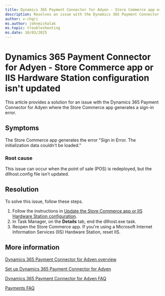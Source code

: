 ```yaml
---
title: Dynamics 365 Payment Connector for Adyen - Store Commerce app or IIS Hardware Station configuration isn't updated
description: Resolves an issue with the Dynamics 365 Payment Connector for Adyen where the Store Commerce app generates a sign-in error.
author: v-chgri
ms.author: johnmichalak
ms.topic: troubleshooting
ms.date: 10/03/2025
---
```

# Dynamics 365 Payment Connector for Adyen - Store Commerce app or IIS Hardware Station configuration isn't updated

This article provides a solution for an issue with the Dynamics 365 Payment Connector for Adyen where the Store Commerce app generates a sign-in error.

## Symptoms

The Store Commerce app generates the error "Sign in Error. The initialization data couldn't be loaded."

### Root cause

This issue can occur when the point of sale (POS) is redeployed, but the dllhost.config file isn't updated.

## Resolution

To solve this issue, follow these steps.

1. Follow the instructions in [Update the Store Commerce app or IIS Hardware Station configuration](/dynamics365/commerce/dev-itpro/adyen-connector-setup#update-the-store-commerce-app-or-iis-hardware-station-configuration).
1. In Task Manager, on the **Details** tab, end the dllhost.exe task.
1. Reopen the Store Commerce app. If you're using a Microsoft Internet Information Services (IIS) Hardware Station, reset IIS.

## More information

[Dynamics 365 Payment Connector for Adyen overview](/dynamics365/commerce/dev-itpro/adyen-connector)

[Set up Dynamics 365 Payment Connector for Adyen](/dynamics365/commerce/dev-itpro/adyen-connector-setup)

[Dynamics 365 Payment Connector for Adyen FAQ](/dynamics365/commerce/dev-itpro/adyen-connector-faq)

[Payments FAQ](/dynamics365/unified-operations/retail/dev-itpro/payments-retail)
